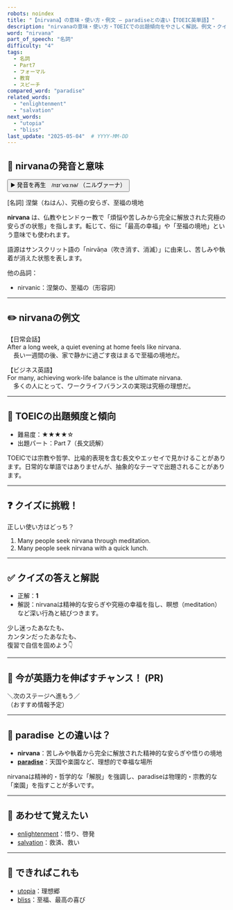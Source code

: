 ```yaml
---
robots: noindex
title: "【nirvana】の意味・使い方・例文 ― paradiseとの違い【TOEIC英単語】"
description: "nirvanaの意味・使い方・TOEICでの出題傾向をやさしく解説。例文・クイズ付きでparadiseとの違いもわかりやすく学べます。"
word: "nirvana"
part_of_speech: "名詞"
difficulty: "4"
tags:
  - 名詞
  - Part7
  - フォーマル
  - 教育
  - スピーチ
compared_word: "paradise"
related_words:
  - "enlightenment"
  - "salvation"
next_words:
  - "utopia"
  - "bliss"
last_update: "2025-05-04"  # YYYY-MM-DD
---
```


## 🔰 nirvanaの発音と意味

<button class="play-audio" onclick="playTTS('nirvana')">
  <span class="play-audio-main">
    ▶️ 発音を再生　/nɪrˈvɑːnə/
  </span>
  <span class="play-audio-sub">
    （ニルヴァーナ）
  </span>
</button>

[名詞] 涅槃（ねはん）、究極の安らぎ、至福の境地

**nirvana** は、仏教やヒンドゥー教で「煩悩や苦しみから完全に解放された究極の安らぎの状態」を指します。転じて、俗に「最高の幸福」や「至福の境地」という意味でも使われます。

語源はサンスクリット語の「nirvāṇa（吹き消す、消滅）」に由来し、苦しみや執着が消えた状態を表します。

他の品詞：  
- nirvanic：涅槃の、至福の（形容詞）

---

## ✏️ nirvanaの例文

【日常会話】  
After a long week, a quiet evening at home feels like nirvana.  
　長い一週間の後、家で静かに過ごす夜はまるで至福の境地だ。

【ビジネス英語】  
For many, achieving work-life balance is the ultimate nirvana.  
　多くの人にとって、ワークライフバランスの実現は究極の理想だ。

---

## 🎯 TOEICの出題頻度と傾向

- 難易度：★★★★☆
- 出題パート：Part 7（長文読解）

TOEICでは宗教や哲学、比喩的表現を含む長文やエッセイで見かけることがあります。日常的な単語ではありませんが、抽象的なテーマで出題されることがあります。

---

## ❓ クイズに挑戦！

正しい使い方はどっち？

1. Many people seek nirvana through meditation.  
2. Many people seek nirvana with a quick lunch.

---

## ✅ クイズの答えと解説

- 正解：**1**
- 解説：nirvanaは精神的な安らぎや究極の幸福を指し、瞑想（meditation）など深い行為と結びつきます。

少し迷ったあなたも、  
カンタンだったあなたも、  
復習で自信を固めよう👇️

---

## 🚀 今が英語力を伸ばすチャンス！ (PR)

<div class="info-center">
＼次のステージへ進もう／<br>  
（おすすめ情報予定）
</div>

---

## 🤔  paradise との違いは？

- **nirvana**：苦しみや執着から完全に解放された精神的な安らぎや悟りの境地
- **[paradise](/paradise)**：天国や楽園など、理想的で幸福な場所

nirvanaは精神的・哲学的な「解脱」を強調し、paradiseは物理的・宗教的な「楽園」を指すことが多いです。

---

## 🧩 あわせて覚えたい

- [enlightenment](/enlightenment)：悟り、啓発
- [salvation](/salvation)：救済、救い

---

## 📖 できればこれも

- [utopia](/utopia)：理想郷
- [bliss](/bliss)：至福、最高の喜び

<!-- cvid: aid11_bid07 -->
